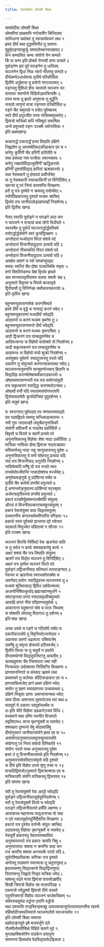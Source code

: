 ```yaml
---
title: सामवेदीया लोमशी शिक्षा

---
```

सामवेदीया लोमशी शिक्षा  
लोमशीयां प्रवक्ष्यामि गर्गाचार्येण चिन्तिताम्  
साभिधानां यथोक्तं तु स्वाचार्यवचनं तथा १  
ह्रस्वं दीर्घं तथा वृद्धमभिगीतं तु सामगाः  
मुहुर्मृदङ्गवत्कुर्युः सम्पातोत्थानसञ्ज्ञवत् २  
केन कम्पातितः कम्पः संयोगो येन कम्पते  
किं वा कम्प इति प्रोक्तो येनासौ कम्प उच्यते ३  
पूर्वाङ्गेण हतं पूर्वं पराङ्गेण तु धारितम्  
व्यञ्जनेन द्विधा भिन्नः स्वरो भीतस्तु कम्पते ४  
दीर्घकम्पेऽध्यर्धमात्रा तृतीये परिकीर्तिता  
द्वितीये अर्द्धमात्रा तु प्रयोगो घण्टतालवत् ५  
रङ्गस्तु द्विविधो ज्ञेयः स्वरपरो व्यञ्जनः परः  
पारावतः सवर्णाभो विहितोऽक्षरचिन्तकैः ६  
तस्य मात्रा तु हृदये अणुमात्रा तु मूर्द्धनि  
नासाग्रे त्वणूनां मात्रा रङ्गस्य परिकीर्तिता ७  
रङ्गे चैव समुत्पन्ने न ग्रसेत् पूर्वमक्षरम्  
स्वरे दीर्घं प्रयुञ्जीत तस्य नासिक्यमुच्चरेत् ८  
द्विमात्रो मात्रिको वापि नसिमूलं समाश्रितः  
अन्ते प्रयुज्यते रङ्गः पञ्चमैः सर्वनासिकः ९  
              इति प्रथमखण्डः  
  
ककारार्द्धं टकारार्द्धं हन्वां तिष्ठति दक्षिणे  
जिह्वाग्रेण तु आभाष्येत्किट्कीडाकार एव च १  
करेणुः कुर्विणी चैव हरिणी हारितेति च  
तथा हंसपदा नाम पञ्चैताः स्वरभक्तयः २  
करेणुं त्सहयोर्विद्यात्कुर्विणीं ऋद्धिकरयोः  
हरिणीं दृशयोर्विद्याद् हारितां ऋशकारयोः ३  
तथा रेफषकारे तु हंसपदां प्रकीर्त्तयेत्  
या तु रेफषकारी स्यात्काकिनीं तां विनिर्दिशेत् ४  
रहाभ्यां तु परं नित्यं कामयन्ति विचक्षणाः  
हरौ तु यत्र दृश्येते न क्रमस्तु तयोर्भवेत् ५  
रयोर्यदिहकारस्तु दृश्यते मध्यमः क्वचित्  
द्विर्भावं तत्र जानीयात्प्रेङ्खांस्तर्ह्ये निदर्शनम् ६  
              इति द्वितीयः खण्डः  
  
नैतत् स्वरति पूर्वाङ्गे न पराङ्गे कदा चन  
न व्यञ्जने न मात्रायां कथं योगो विधीयते १  
स्वरस्यैव तु पूर्वार्धे व्यञ्जनार्द्धार्द्धपश्चिमे  
तयोरर्द्धार्द्धसंयोगे स्वरं कुर्याद्विचक्षणः २  
अन्तोदात्तं मध्योदात्तं विरतं संशये पदे  
अन्तोदात्तं विजानीयादुदात्तः प्रत्ययो यदि ३  
अन्तोदात्तं नीचस्वरितं विरतं संशये पदे  
अन्तोदात्तं विजानीयादुदात्तः प्रत्ययो यदि ४  
अवक्षेपः प्रमाणं च रवो यश्चाप्युपद्रवः  
यमकः स्वरितं चैव दोषाः पञ्चार्च्चिके स्मृताः ५  
वर्णा विंशतिरेकश्च येषां द्विर्भाव इष्यते  
अथ मान्त्यास्तृतीयाश्च यलवाः शषसैः सह ६  
अनुस्वारे विवृत्यां च विरामे चाजरद्वये  
द्विरोष्ठ्यौ तु विनिर्गच्छ तथौकारयकारयोः ७  
             इति तृतीयः खण्डः  
  
बहूनामप्युकाराणामेकं करणमिष्यते  
ह्रस्वे दीर्घे च वृद्धे च नानाद्यं करणं भवेत् १  
बहूनामप्युकाराणां मध्यदीर्घं भवेद्यदि  
आदावन्ते च करणं मध्यमः पृथगेव तु २  
बहूनामप्युकाराणामन्ते दीर्घं भवेद्यदि  
आदावन्ते च करणं मध्यमः पृथगाश्रितः ३  
आदौ द्विःकरणं यत्र पश्चादुवर्णमेव च  
आदिमध्यान्तः स विज्ञेयो वायोक्तो यो निदर्शनम् ४  
आदौ सकृत्यकरणं यत्र पश्चादुवर्णमेव च  
आदावन्तः स विज्ञेयो वायो शुक्रो निदर्शनम् ५  
असंयुक्तः पूर्ववर्णः स्याद्युत्तरस्तु परतो यदि  
उकारेण तु संयुज्यते करणाभ्यासस्तथा भवेत् ६  
व्यञ्जनान्यनुवर्णानि यान्युवर्णान्त्यान् हितानि च  
विद्यादिह करणमेतेषामथौकारडकारयोः ७  
ओष्ठ्यस्वरावनन्तरौ यत्र यत्र सयोगसंयुतौ  
तत्र सकृत्करणं स्याद्रिद्धः करणमतोऽन्यथा ८  
ओष्ठ्यौ वर्णौ यदि स्यातामसंयोगपरावपि  
द्विरोष्ठ्यतामेतैः कुर्यादोजिष्ठं पुपुदर्शनम् ९  
             इति चतुर्थ खण्डः  
  
यः स्वरान्तात् पूर्वपदात् परः षणकारमापद्यते  
तव पदवह्विरते सामसु सन्धिवत्प्रत्यारम्भः १  
नमौ गुरू नादसञ्ज्ञौ लघुचैवानुनासिकौ  
संयोगौ सविसर्गौ च नादावेव प्रकीर्तितौ २  
विवृत्तौ च विरामे च सवर्णे प्रत्यये परे  
अनुनासिकास्तु विज्ञेयाः शेषा नादाः प्रकीर्तिताः ३  
मात्रिका नासिका ज्ञेया द्विमात्रा नादसञ्ज्ञकाः  
सविसर्गास्तु नादाः स्युः सानुस्वारास्तु पूर्वशः ४  
अनुनासिकास्तु ये वर्णा घोषास्तु प्रत्यया यदि  
नादं तत्र विजानीयाद् अनुधेति निदर्शनम् ५  
नासिकेष्वपि वर्णेषु यो यत्र भजते स्वरः  
तन्तमेवोपजीवन्ति नासादोषांश्च वर्ज्जयेत् ६  
अणुमेकमङ्गुष्ठे तु प्रदेशिन्यां तथैव च  
तृतीये चैव कर्तव्ये प्रणतैवं प्रयुज्यते ७  
द्वे अण्वन्तरेङ्गुष्ठस्य प्रदेशिन्यां षट्स्मृताः  
अर्धमात्रतृतीयस्यां प्रणतैवं प्रयुज्यते ८  
हकारं पञ्चमैर्युक्तमन्तस्थैर्वापि संयुतम्  
औरसं तं विजनीयात्कण्ट्यमाहुरसंयुतम् ९  
हकारं रेफसंयुक्तं कदा चिद्वलसयुतम्  
उच्चारणीय कण्ठस्थमेवमीप्सन्ति पण्डिताः १०  
हकारो यस्य पूर्वस्थो ह्यन्तस्य द्यो भवेत्परः  
यदकाले वियुज्येत संहितायां न सौरसः ११  
             इति पञ्चमः खण्डः  
  
व्यञ्जनं शिरसि निर्विष्टो रेफ ऋवर्णतां याति  
स तु सर्वत्र न कार्यः शषसहकारेषु कार्यः १  
अक्षरं शषसं चैव यत्र तिष्ठति संयुतम्  
ऋवर्णं तत्र विद्येत व्यञ्जनं तु विनिर्द्दिशेत् २  
अक्षरं यत्र दृश्येत व्यञ्जनं विरते पदे  
पूर्वाङ्गं तद्विजानीयाद् यत्स्थितं तत्पराङ्गवत् ३  
रेफस्य च ऋवर्णस्य स्वरभक्तेस्तथैव च  
अवर्णवत् प्रयोगः स्याद्द्विवच्च व्यञ्जनस्य तु ४  
मध्यमां श्रुतिमासाद्य द्विविधं दर्शयेत्स्वरम्  
अधस्येनिषिवत्कुर्याद् ब्रह्मजज्ञानमूर्ध्वगे ५  
सष्टाङ्गत्वा प्रणतं स्यादसकृन्नीचमुच्यते  
आयाहि प्रणतं नीचं परिप्राणचतुर्थयोः ६  
आकारान्तं यदूष्मान्तं घोषं च परतः स्थितम्  
स घोषवति लोपस्तु विदागाधं तु दर्शनम् ७  
             इति षष्ठः खण्डः  
  
अस्थ उस्थे च रङ्गे च गतिलोपे तथैव च  
एकारौकारलोपे तु विवृत्तिर्व्यञ्जनोदया १  
अप्रत्यया उवर्णा धढतपराः पक्विवर्जम्  
उवर्णेषु तु संवृत्ता ज्ञेयास्ते हरीतवर्जम् २  
द्वितीये विरता या तु चतुर्थे न प्रवर्तते  
दीप्तामघोगमे विद्यादुपरिष्टात्तु आयतीम् ३  
ऊताप्रहूमसा चैव त्सिवावारा तथा मही  
नित्यायताः प्रयोक्तव्या निर्दिशन्ति विचक्षणाः ४  
प्राणापाननिगारे च संस्वाद ऋषभे तथा  
प्रथमस्वरे तु कर्तव्याः कीटिकडाकार एव च ५  
प्राणसान्नित्यजेत् प्राणं प्रथमं दक्षिणं भवेत्  
सव्येन तु ग्रहणं स्यात्प्राणस्य उच्चयाथवा ६  
दक्षिणे निसृताः प्राणाः अमानात्त्वन्यथा भवेत्  
सव्यं पीत्वा अमानस्य तुस्वरोऽस्य मतं यथा ७  
पादपूर्वा ये उकाराः पदपूर्वास्तथैव च  
ड-इति चेति विज्ञेया डढकारेऽप्ययं विधिः ८  
मथ्यमाने यथा दघ्नि नवनीतं विजायते  
तद्वदिष्टमधः ताभ्य पृथग्युक्तौ च भावयेत् ९  
शषसहरा दृश्यन्ते तेषु चोदयवर्तिषु  
दीर्घानुस्वारं जानीयात्संयोगे ह्रस्व एव वा १०  
असंयोगादनुस्वाराल्लघूनासुपयास्यति  
संयोगात्तु परं नित्यं संशयो विनिवर्तते ११  
संयोगः परतो यच्च अनुस्वारस्तु पूर्वशः  
ह्रस्वं तं तु विजानीयात्संस्थे इति निदर्शनम् १२  
अनुस्वारस्योपरिष्टात्संवृतो यदि दृश्यते  
स दीर्घ इति विज्ञेय उभयं शृणु तच्च नः १३  
मात्रादिद्विमात्रोऽनुस्वारो द्विमात्रान्मात्रा एव च  
मात्रिकादपि संयोगे मात्रिकस्तु द्विरूपवत् १४  
             इति सप्तमः खण्डः  
  
यवौ तु रेफसंयुक्तौ रेफ आद्यो भवेद्यदि  
पूर्वाङ्गं तद्विजानीयात्सूर्यपूर्वनिदर्शनम् १  
यवौ तु रेफसंयुक्तौ विरते च भवेद्यदि  
पराङ्गं तद्विजानीयातरो हर्येति लक्षणम् २  
आसन्नाच्च महानाच्च यातुधानाच्च यो यथा  
न एते नकारपूर्वास्युर्निर्द्दिशन्ति विचक्षणाः ३  
हकारो यत्र दृश्येत वर्गान्तैः संयुतः क्वचित्  
उदादयस्तु विज्ञेयाः पृथग्युक्तौ च भावयेत् ४  
रेफपूर्वो हकारस्तु रेफात्परमथापिवा  
अनुस्वारात्परो यत्र हकारः क्रमति त्रिषु ५  
अनुस्वारपराः शषसा न क्रमन्ति कदा चन  
तत्र क्रमन्ति शषसा अन्त्यस्थैः परतो यदि ६  
सूर्यरश्मिप्रतीकाशः कणिकः यत्र दृश्यते  
अणोस्तु तत्प्रमाणं स्यान्मात्रा तु चतुराणुवत् ७  
हृदयस्थमणु विद्यात्कण्ठे विद्याद्विराणुवत्  
त्रिराणवन्तु जिह्वाग्रे निसृतं मात्रिक भवेत् ८  
चाषस्तु वदते मात्रां द्विमात्रां वायसोऽब्रवीत्  
शिखी त्रिमात्रो विज्ञेयः एष मात्रापरिग्रहः ९  
एकमात्रो भवेद्ध्रश्वो द्विमात्रो दीर्घ उच्यते  
प्लुतस्त्रिमात्रो विज्ञेयः व्यञ्जनं चार्धमात्रिकम् १०  
सर्वमत्रचतुर्थन्न वर्द्धन्त एतानि वर्द्धन्ते  
यथा दश्चरति रान्द्रस्विन्द्रसच्छू अतपसात्वासूगोलारात्पतन्तीच रहस्ये  
वर्हिर्ष्यादीनामपरिस्वारो व्यञ्जनलोपो व्यञ्जनलोपः ११  
             इति लोमशी शिक्षा समाप्ता  
             ग्रहवेदाङ्गयुते इषे मास्यर्जुने दले  
             गौतमीलोमशीशिक्षे विहिते सामगे मुदे १  
             युगलप्राक्किशोरेण पाठकेन दयालुना  
             सामगानां हितार्थाय वेदविद्यालयेऽङ्किता २